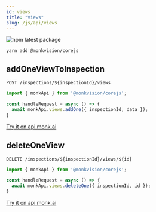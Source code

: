 ```yaml
---
id: views
title: "Views"
slug: /js/api/views
---
```


![npm latest package](https://img.shields.io/npm/v/@monkvision/corejs/latest.svg)

```yarn
yarn add @monkvision/corejs
```

## addOneViewToInspection
`POST /inspections/${inspectionId}/views`

```javascript
import { monkApi } from '@monkvision/corejs';

const handleRequest = async () => {
  await monkApi.views.addOne({ inspectionId, data });
}
```

[Try it on api.monk.ai](https://api.monk.ai/v1/apidocs/#/View/post_view)

## deleteOneView
`DELETE /inspections/${inspectionId}/views/${id}`

```javascript
import { monkApi } from '@monkvision/corejs';

const handleRequest = async () => {
  await monkApi.views.deleteOne({ inspectionId, id });
}
```

[Try it on api.monk.ai](https://api.monk.ai/v1/apidocs/#/View/delete_view)
